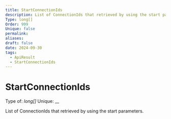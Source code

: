 ```yaml
---
title: StartConnectionIds
description: List of ConnectionIds that retrieved by using the start parameters.
Type: long[]
Order: 999
Unique: false
permalink: 
aliases: 
draft: false
date: 2024-09-30
tags:
  - ApiResult
  - StartConnectionIds
---
```

# StartConnectionIds

Type of: _long[]_
Unique: __

List of ConnectionIds that retrieved by using the start parameters.

